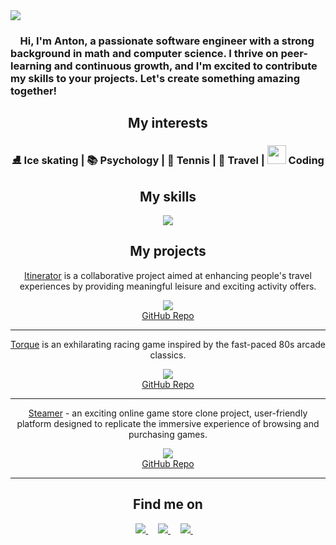 <img src="https://github.com/AntonJames-Sistence/AntonJames-Sistence/assets/126339704/6faee2bd-1113-43b3-b0f7-175ca5523c38">
<br>
<h3>&nbsp;&nbsp;&nbsp;&nbsp;Hi, I'm Anton, a passionate software engineer with a strong background in math and computer science. I thrive on peer-learning and continuous growth, and I'm excited to contribute my skills to your projects. Let's create something amazing together!</h3>

<div align="center">
  <h2>My interests</h2>
  <h3>⛸️ Ice skating | 📚 Psychology | 🎾 Tennis | 🧳 Travel | <img src="https://media.giphy.com/media/WUlplcMpOCEmTGBtBW/giphy.gif" width="30"> Coding
  </h3>
<!--   <hr> -->
  <h2>My skills</h2>
  <img src="https://skillicons.dev/icons?i=ruby,rails,js,react,redux,nodejs,webpack,css,html,jquery,mongodb,postgres,git,aws&perline=15" />
<!--   <hr> -->
  <h2>My projects</h2>
  <p><a href="https://excursionexplorer.onrender.com/">Itinerator</a> is a collaborative project aimed at enhancing people's travel experiences by providing meaningful leisure and exciting activity offers.</p>
  <img src="./assets/itinerator.gif">
  <br>
  <a href="https://github.com/dtannyc1/itinerator">GitHub Repo</a>
  
  <hr>
  <p><a href="https://antonjames-sistence.github.io/Torque/">Torque</a> is an exhilarating racing game inspired by the fast-paced 80s arcade classics.</p>
  <img src="./assets/torque.gif">
  <br>
  <a href="https://github.com/AntonJames-Sistence/Torque">GitHub Repo</a>
  
  <hr>
  <p><a href="https://steamer-9bo7.onrender.com/">Steamer</a> - an exciting online game store clone project, user-friendly platform designed to replicate the immersive experience of browsing and purchasing games.</p>
  <img src="./assets/steamer.gif">
  <br>
  <a href="https://github.com/AntonJames-Sistence/Steamer">GitHub Repo</a>
  
  <hr>
  <h2>Find me on</h2>
</div>

<div align="center">
  <a href="https://www.linkedin.com/in/anton-james-ja/">
    <img src="https://img.shields.io/badge/LinkedIn-0077B5?style=for-the-badge&logo=linkedin&logoColor=white">
  </a> &nbsp;&nbsp;&nbsp;
  <a href="https://wellfound.com/u/anton-james">
    <img src="https://img.shields.io/badge/AngelList-000000?style=for-the-badge&logo=AngelList&logoColor=white">
  </a> &nbsp;&nbsp;&nbsp;
  <a href="mailto:anton.james.ja@gmail.com">
    <img src="https://img.shields.io/badge/Gmail-D14836?style=for-the-badge&logo=gmail&logoColor=white">
  </a> &nbsp;&nbsp;&nbsp;
</div>
